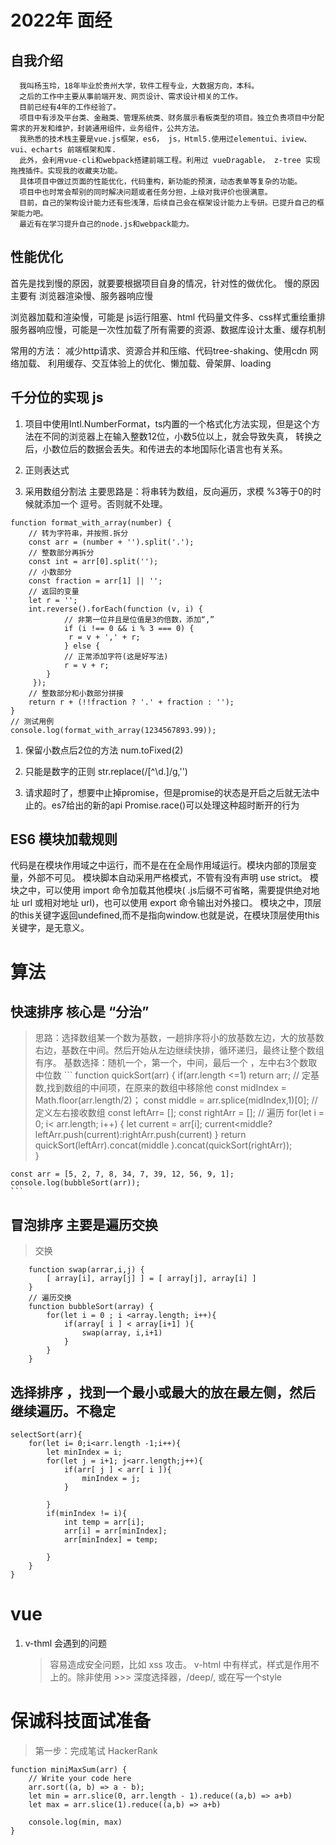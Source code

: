 # 2022年 面经

## 自我介绍
```
  我叫杨玉玲，18年毕业於贵州大学，软件工程专业，大数据方向，本科。
  之后的工作中主要从事前端开发、网页设计、需求设计相关的工作。
  目前已经有4年的工作经验了。
  项目中有涉及平台类、金融类、管理系统类、财务展示看板类型的项目。独立负责项目中分配需求的开发和维护，封装通用组件，业务组件，公共方法。
  我熟悉的技术栈主要是vue.js框架，es6， js，Html5.使用过elementui、iview、vui、echarts 前端框架和库.
  此外，会利用vue-cli和webpack搭建前端工程。利用过 vueDragable， z-tree 实现拖拽插件。实现我的收藏夹功能。
  具体项目中做过页面的性能优化，代码重构，新功能的预演，动态表单等复杂的功能。
  项目中也时常会帮别的同时解决问题或者任务分担，上级对我评价也很满意。
  目前，自己的架构设计能力还有些浅薄，后续自己会在框架设计能力上专研。已提升自己的框架能力吧。
  最近有在学习提升自己的node.js和webpack能力。
```

## 性能优化
   首先是找到慢的原因，就要要根据项目自身的情况，针对性的做优化。
   慢的原因主要有 浏览器渲染慢、服务器响应慢

   浏览器加载和渲染慢，可能是 js运行阻塞、html 代码量文件多、css样式重绘重排 
   服务器响应慢，可能是一次性加载了所有需要的资源、数据库设计太重、缓存机制

  常用的方法：
	减少http请求、资源合并和压缩、代码tree-shaking、使用cdn 网络加载、 利用缓存、交互体验上的优化、懒加载、骨架屏、loading

## 千分位的实现 js
1. 项目中使用Intl.NumberFormat，ts内置的一个格式化方法实现，但是这个方法在不同的浏览器上在输入整数12位，小数5位以上，就会导致失真，
   转换之后，小数位后的数据会丢失。和传进去的本地国际化语言也有关系。
   
2. 正则表达式
3. 采用数组分割法 主要思路是：将串转为数组，反向遍历，求模 %3等于0的时候就添加一个 逗号。否则就不处理。
	
```
function format_with_array(number) { 
  	// 转为字符串，并按照.拆分
  	const arr = (number + '').split('.');
  	// 整数部分再拆分
  	const int = arr[0].split('');
  	// 小数部分
  	const fraction = arr[1] || '';
  	// 返回的变量
  	let r = '';
  	int.reverse().forEach(function (v, i) {
    		// 非第一位并且是位值是3的倍数，添加“,”
    		if (i !== 0 && i % 3 === 0) {
     		 r = v + ',' + r;
    		} else {
      		// 正常添加字符(这是好写法)
      		r = v + r;
    	}
 	 });
  	// 整数部分和小数部分拼接
  	return r + (!!fraction ? '.' + fraction : '');
}
// 测试用例
console.log(format_with_array(1234567893.99));	
```

1. 保留小数点后2位的方法 num.toFixed(2)
2. 只能是数字的正则 str.replace(/[^\d.]/g,'')
		
3. 请求超时了，想要中止掉promise，但是promise的状态是开启之后就无法中止的。es7给出的新的api Promise.race()可以处理这种超时断开的行为

## ES6 模块加载规则
   代码是在模块作用域之中运行，而不是在在全局作用域运行。模块内部的顶层变量，外部不可见。
   模块脚本自动采用严格模式，不管有没有声明 use strict。
   模块之中，可以使用 import 命令加载其他模块( .js后缀不可省略，需要提供绝对地址 url 或相对地址 url)，也可以使用 export 命令输出对外接口。
   模块之中，顶层的this关键字返回undefined,而不是指向window.也就是说，在模块顶层使用this关键字，是无意义。
  
# 算法

## 快速排序  核心是 “分治”
   > 思路：选择数组某一个数为基数，一趟排序将小的放基数左边，大的放基数右边，基数在中间。然后开始从左边继续快排，循环递归，最终让整个数组有序。
   > 基数选择：随机一个，第一个，中间，最后一个 ，左中右3个数取中位数
    ```
   function quickSort(arr) {
	  if(arr.length <=1) return arr;
	    // 定基数,找到数组的中间项，在原来的数组中移除他
	    const midIndex = Math.floor(arr.length/2)；
	    const middle = arr.splice(midIndex,1)[0];
	    // 定义左右接收数组
	    const leftArr= [];
	    const rightArr = [];
        // 遍历
        for(let i = 0; i< arr.length; i++) {
            let current = arr[i];
            current<middle?leftArr.push(current):rightArr.push(current)
        }
	    return quickSort(leftArr).concat(middle ).concat(quickSort(rightArr));	
    }

	const arr = [5, 2, 7, 8, 34, 7, 39, 12, 56, 9, 1];
 	console.log(bubbleSort(arr));
    ```

## 冒泡排序 主要是遍历交换
> 交换
```
    function swap(arrar,i,j) {
        [ array[i], array[j] ] = [ array[j], array[i] ]
    }
    // 遍历交换
    function bubbleSort(array) {
        for(let i = 0 ; i <array.length; i++){
            if(array[ i ] < array[i+1] ){
                swap(array, i,i+1)
            }
        }
    }

```
## 选择排序 ，找到一个最小或最大的放在最左侧，然后继续遍历。不稳定
```
selectSort(arr){
	for(let i= 0;i<arr.length -1;i++){
	 	let minIndex = i;
		for(let j = i+1; j<arr.length;j++){
			if(arr[ j ] < arr[ i ]){
				minIndex = j;
			}
				
		}
		if(minIndex != i){
			int temp = arr[i];
			arr[i] = arr[minIndex];
			arr[minIndex] = temp;
			
		}
	}
}
```






# vue 

1. v-thml 会遇到的问题
   > 容易造成安全问题，比如 xss 攻击。
   > v-html 中有样式，样式是作用不上的。除非使用 >>> 深度选择器，/deep/, 或在写一个style


# 保诚科技面试准备
> 第一步：完成笔试 HackerRank

```
function miniMaxSum(arr) {
    // Write your code here
    arr.sort((a, b) => a - b);
    let min = arr.slice(0, arr.length - 1).reduce((a,b) => a+b)
    let max = arr.slice(1).reduce((a,b) => a+b)

    console.log(min, max)
}
```
